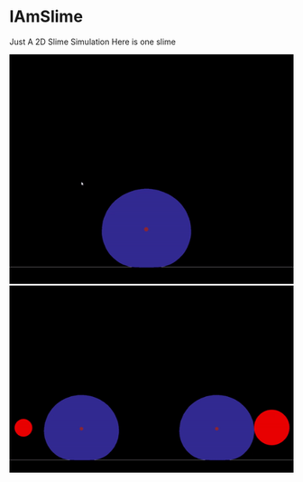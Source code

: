 # IAmSlime
Just A 2D Slime Simulation
Here is one slime

![](https://github.com/LesageAdrien/IAmSlime/blob/main/Un_Slime.gif)
![](https://github.com/LesageAdrien/IAmSlime/blob/main/Deux_Slime.gif)
